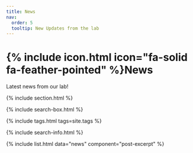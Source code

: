 ```yaml
---
title: News
nav:
  order: 5
  tooltip: New Updates from the lab
---
```


# {% include icon.html icon="fa-solid fa-feather-pointed" %}News

Latest news from our lab!

{% include section.html %}

{% include search-box.html %}

{% include tags.html tags=site.tags %}

{% include search-info.html %}

{% include list.html data="news" component="post-excerpt" %}

